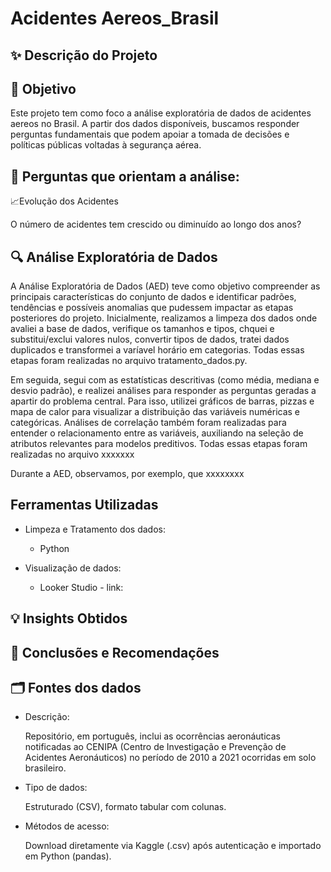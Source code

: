 # Acidentes Aereos_Brasil


## ✨ Descrição do Projeto


## 🎯 Objetivo
Este projeto tem como foco a análise exploratória de dados de acidentes aereos no Brasil. A partir dos dados disponíveis, buscamos responder perguntas fundamentais que podem apoiar a tomada de decisões e políticas públicas voltadas à segurança aérea.

## 🔎 Perguntas que orientam a análise:
📈Evolução dos Acidentes

O número de acidentes tem crescido ou diminuído ao longo dos anos?



## 🔍 Análise Exploratória de Dados
A Análise Exploratória de Dados (AED) teve como objetivo compreender as principais características do conjunto de dados e identificar padrões, tendências e possíveis anomalias que pudessem impactar as etapas posteriores do projeto. Inicialmente, realizamos a limpeza dos dados onde avaliei a base de dados, verifique os tamanhos e tipos, chquei e substitui/exclui valores nulos, convertir tipos de dados, tratei dados duplicados e transformei a varíavel horário em categorias. Todas essas etapas foram realizadas no arquivo tratamento_dados.py.

Em seguida, segui com as estatísticas descritivas (como média, mediana e desvio padrão), e realizei análises para responder as perguntas geradas a apartir do problema central. Para isso, utilizei gráficos de barras, pizzas e mapa de calor para visualizar a distribuição das variáveis numéricas e categóricas. Análises de correlação também foram realizadas para entender o relacionamento entre as variáveis, auxiliando na seleção de atributos relevantes para modelos preditivos. Todas essas etapas foram realizadas no arquivo xxxxxxx

Durante a AED, observamos, por exemplo, que xxxxxxxx

## Ferramentas Utilizadas

- Limpeza e Tratamento dos dados:

  - Python

- Visualização de dados:

  - Looker Studio - link:


## 💡 Insights Obtidos


## 📌 Conclusões e Recomendações


## 🗂️ Fontes dos dados
- Descrição:
  
  Repositório, em português, inclui as ocorrências aeronáuticas notificadas ao CENIPA (Centro de Investigação e Prevenção de Acidentes Aeronáuticos) no período de 2010 a 2021 ocorridas em solo brasileiro.

- Tipo de dados:
  
  Estruturado (CSV), formato tabular com colunas.

- Métodos de acesso:
  
  Download diretamente via Kaggle (.csv) após autenticação e importado em Python (pandas).
